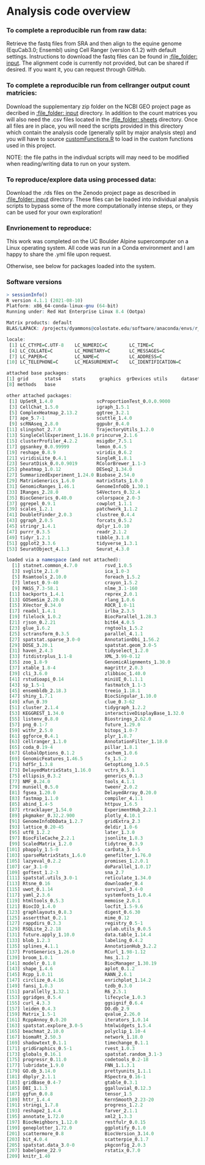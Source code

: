 # Analysis code overview
### To complete a reproducible run from raw data:
Retrieve the fastq files from SRA and then align to the equine genome (EquCab3.0; Ensembl) using Cell Ranger (version 6.1.2) with default settings. 
Instructions to download the fastq files can be found in [:file\_folder: input](/input). 
The alignment code is currently not provided, but can be shared if desired. If you want it, you can request through GitHub.

### To complete a reproducible run from cellranger output count matricies:
Download the supplementary zip folder on the NCBI GEO project page as decribed in [:file\_folder: input](/input) directory.
In addition to the count matrices you will also need the .csv files located in the [:file\_folder: sheets](/input/sheets) directory.
Once all files are in place, you will need the scripts provided in this directory which contain the analysis code (generally split by major analysis step) and you will have to source [customFunctions.R](/analysis/customFunctions.R) to load in the custom functions used in this project.

NOTE: the file paths in the indivdual scripts will may need to be modified when reading/writing data to run on your system.

### To reproduce/explore data using processed data:
Download the .rds files on the Zenodo project page as described in [:file\_folder: input](/input) directory.
These files can be loaded into individual analysis scripts to bypass some of the more computationally intense steps, or they can be used for your own exploration!

### Envrionement to reproduce:
This work was completed on the UC Boulder Alpine supercomputer on a Linux operating system. All code was run in a Conda environment and I am happy to share the .yml file upon request.

Otherwise, see below for packages loaded into the system.
### Software versions
```r
> sessionInfo()
R version 4.1.1 (2021-08-10)
Platform: x86_64-conda-linux-gnu (64-bit)
Running under: Red Hat Enterprise Linux 8.4 (Ootpa)

Matrix products: default
BLAS/LAPACK: /projects/dyammons@colostate.edu/software/anaconda/envs/r_env/lib/libopenblasp-r0.3.18.so

locale:
 [1] LC_CTYPE=C.UTF-8    LC_NUMERIC=C        LC_TIME=C          
 [4] LC_COLLATE=C        LC_MONETARY=C       LC_MESSAGES=C      
 [7] LC_PAPER=C          LC_NAME=C           LC_ADDRESS=C       
[10] LC_TELEPHONE=C      LC_MEASUREMENT=C    LC_IDENTIFICATION=C

attached base packages:
[1] grid      stats4    stats     graphics  grDevices utils     datasets 
[8] methods   base     

other attached packages:
 [1] UpSetR_1.4.0                scProportionTest_0.0.0.9000
 [3] CellChat_1.5.0              igraph_1.5.1               
 [5] ComplexHeatmap_2.13.2       ggtree_3.2.1               
 [7] ape_5.7-1                   scuttle_1.4.0              
 [9] scRNAseq_2.8.0              ggpubr_0.4.0               
[11] slingshot_2.7.0             TrajectoryUtils_1.2.0      
[13] SingleCellExperiment_1.16.0 princurve_2.1.6            
[15] clusterProfiler_4.2.2       msigdbr_7.5.1              
[17] ggsankey_0.0.99999          lemon_0.4.5                
[19] reshape_0.8.9               viridis_0.6.2              
[21] viridisLite_0.4.1           SingleR_1.8.1              
[23] SeuratDisk_0.0.0.9019       RColorBrewer_1.1-3         
[25] pheatmap_1.0.12             DESeq2_1.34.0              
[27] SummarizedExperiment_1.24.0 Biobase_2.54.0             
[29] MatrixGenerics_1.6.0        matrixStats_1.0.0          
[31] GenomicRanges_1.46.1        GenomeInfoDb_1.30.1        
[33] IRanges_2.28.0              S4Vectors_0.32.4           
[35] BiocGenerics_0.40.0         colorspace_2.0-3           
[37] ggrepel_0.9.1               cowplot_1.1.1              
[39] scales_1.2.1                patchwork_1.1.2            
[41] DoubletFinder_2.0.3         clustree_0.4.4             
[43] ggraph_2.0.5                forcats_0.5.2              
[45] stringr_1.4.1               dplyr_1.0.10               
[47] purrr_0.3.5                 readr_2.1.2                
[49] tidyr_1.2.1                 tibble_3.1.8               
[51] ggplot2_3.3.6               tidyverse_1.3.1            
[53] SeuratObject_4.1.3          Seurat_4.3.0               

loaded via a namespace (and not attached):
  [1] statnet.common_4.7.0          rsvd_1.0.5                   
  [3] svglite_2.1.0                 ica_1.0-3                    
  [5] Rsamtools_2.10.0              foreach_1.5.2                
  [7] lmtest_0.9-40                 crayon_1.5.2                 
  [9] MASS_7.3-58.1                 nlme_3.1-160                 
 [11] backports_1.4.1               reprex_2.0.1                 
 [13] GOSemSim_2.20.0               rlang_1.0.6                  
 [15] XVector_0.34.0                ROCR_1.0-11                  
 [17] readxl_1.4.1                  irlba_2.3.5                  
 [19] filelock_1.0.2                BiocParallel_1.28.3          
 [21] rjson_0.2.21                  bit64_4.0.5                  
 [23] glue_1.6.2                    rngtools_1.5.2               
 [25] sctransform_0.3.5             parallel_4.1.1               
 [27] spatstat.sparse_3.0-0         AnnotationDbi_1.56.2         
 [29] DOSE_3.20.1                   spatstat.geom_3.0-5          
 [31] haven_2.4.3                   tidyselect_1.2.0             
 [33] fitdistrplus_1.1-8            XML_3.99-0.12                
 [35] zoo_1.8-9                     GenomicAlignments_1.30.0     
 [37] xtable_1.8-4                  magrittr_2.0.3               
 [39] cli_3.6.0                     zlibbioc_1.40.0              
 [41] rstudioapi_0.14               miniUI_0.1.1.1               
 [43] sp_1.5-1                      fastmatch_1.1-3              
 [45] ensembldb_2.18.3              treeio_1.18.1                
 [47] shiny_1.7.1                   BiocSingular_1.10.0          
 [49] xfun_0.39                     clue_0.3-62                  
 [51] cluster_2.1.4                 tidygraph_1.2.2              
 [53] KEGGREST_1.34.0               interactiveDisplayBase_1.32.0
 [55] listenv_0.8.0                 Biostrings_2.62.0            
 [57] png_0.1-7                     future_1.29.0                
 [59] withr_2.5.0                   bitops_1.0-7                 
 [61] ggforce_0.4.1                 plyr_1.8.7                   
 [63] cellranger_1.1.0              AnnotationFilter_1.18.0      
 [65] coda_0.19-4                   pillar_1.8.1                 
 [67] GlobalOptions_0.1.2           cachem_1.0.6                 
 [69] GenomicFeatures_1.46.5        fs_1.5.2                     
 [71] hdf5r_1.3.8                   GetoptLong_1.0.5             
 [73] DelayedMatrixStats_1.16.0     vctrs_0.5.1                  
 [75] ellipsis_0.3.2                generics_0.1.3               
 [77] NMF_0.24.0                    tools_4.1.1                  
 [79] munsell_0.5.0                 tweenr_2.0.2                 
 [81] fgsea_1.20.0                  DelayedArray_0.20.0          
 [83] fastmap_1.1.0                 compiler_4.1.1               
 [85] abind_1.4-5                   httpuv_1.6.5                 
 [87] rtracklayer_1.54.0            ExperimentHub_2.2.1          
 [89] pkgmaker_0.32.2.900           plotly_4.10.1                
 [91] GenomeInfoDbData_1.2.7        gridExtra_2.3                
 [93] lattice_0.20-45               deldir_1.0-6                 
 [95] utf8_1.2.2                    later_1.3.0                  
 [97] BiocFileCache_2.2.1           jsonlite_1.8.3               
 [99] ScaledMatrix_1.2.0            tidytree_0.3.9               
[101] pbapply_1.5-0                 carData_3.0-5                
[103] sparseMatrixStats_1.6.0       genefilter_1.76.0            
[105] lazyeval_0.2.2                promises_1.2.0.1             
[107] car_3.1-0                     doParallel_1.0.17            
[109] goftest_1.2-3                 sna_2.7                      
[111] spatstat.utils_3.0-1          reticulate_1.34.0            
[113] Rtsne_0.16                    downloader_0.4               
[115] uwot_0.1.14                   survival_3.4-0               
[117] yaml_2.3.6                    systemfonts_1.0.4            
[119] htmltools_0.5.3               memoise_2.0.1                
[121] BiocIO_1.4.0                  locfit_1.5-9.6               
[123] graphlayouts_0.8.3            digest_0.6.30                
[125] assertthat_0.2.1              mime_0.12                    
[127] rappdirs_0.3.3                registry_0.5-1               
[129] RSQLite_2.2.18                yulab.utils_0.0.5            
[131] future.apply_1.10.0           data.table_1.14.4            
[133] blob_1.2.3                    labeling_0.4.2               
[135] splines_4.1.1                 AnnotationHub_3.2.2          
[137] ProtGenerics_1.26.0           RCurl_1.98-1.12              
[139] broom_1.0.1                   hms_1.1.2                    
[141] modelr_0.1.8                  BiocManager_1.30.19          
[143] shape_1.4.6                   aplot_0.1.2                  
[145] Rcpp_1.0.11                   RANN_2.6.1                   
[147] circlize_0.4.16               enrichplot_1.14.2            
[149] fansi_1.0.3                   tzdb_0.3.0                   
[151] parallelly_1.32.1             R6_2.5.1                     
[153] ggridges_0.5.4                lifecycle_1.0.3              
[155] curl_4.3.3                    ggsignif_0.6.4               
[157] leiden_0.4.3                  DO.db_2.9                    
[159] Matrix_1.5-1                  qvalue_2.26.0                
[161] RcppAnnoy_0.0.20              iterators_1.0.14             
[163] spatstat.explore_3.0-5        htmlwidgets_1.5.4            
[165] beachmat_2.10.0               polyclip_1.10-4              
[167] biomaRt_2.50.3                network_1.18.0               
[169] shadowtext_0.1.1              timechange_0.1.1             
[171] gridGraphics_0.5-1            rvest_1.0.3                  
[173] globals_0.16.1                spatstat.random_3.1-3        
[175] progressr_0.11.0              codetools_0.2-18             
[177] lubridate_1.9.0               FNN_1.1.3.1                  
[179] GO.db_3.14.0                  prettyunits_1.1.1            
[181] dbplyr_2.1.1                  RSpectra_0.16-1              
[183] gridBase_0.4-7                gtable_0.3.1                 
[185] DBI_1.1.3                     ggalluvial_0.12.3            
[187] ggfun_0.0.8                   tensor_1.5                   
[189] httr_1.4.4                    KernSmooth_2.23-20           
[191] stringi_1.7.8                 progress_1.2.2               
[193] reshape2_1.4.4                farver_2.1.1                 
[195] annotate_1.72.0               xml2_1.3.3                   
[197] BiocNeighbors_1.12.0          restfulr_0.0.15              
[199] geneplotter_1.72.0            ggplotify_0.1.0              
[201] scattermore_0.8               BiocVersion_3.14.0           
[203] bit_4.0.4                     scatterpie_0.1.7             
[205] spatstat.data_3.0-0           pkgconfig_2.0.3              
[207] babelgene_22.9                rstatix_0.7.0                
[209] knitr_1.40    
```
